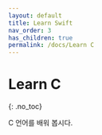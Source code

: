 ```yaml
---
layout: default
title: Learn Swift
nav_order: 3
has_children: true
permalink: /docs/Learn C
---
```


# Learn C
{: .no_toc}

C 언어를 배워 봅시다.
